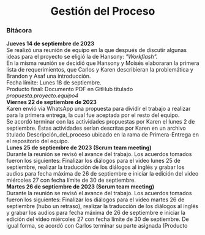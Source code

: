 ﻿<center><h1>Gestión del Proceso</h1></center>

### Bitácora
**Jueves 14 de septiembre de 2023**<br>Se realizó una reunión de equipo en la que después de discutir algunas ideas para el proyecto se eligió la de Hansony: *"Workflash".*<br> En la misma reunión se decidió que Hansony y Moisés elaboraran la primera lista de requerimientos, que Carlos y Karen describieran la problemática y Brandon y Asaf una introducción. <br>Fecha límite: Lunes 18 de septiembre. <br>Producto final: Documento PDF en GitHub titulado _propuesta.proyecto.equipo4_
<br>
**Viernes 22 de septiembre de 2023**<br>Karen envió vía WhatsApp una propuesta para dividir el trabajo a realizar para la primera entrega, la cual fue aceptada por el resto del equipo. <br> Se acordó terminar con las actividades propuestas por Karen el lunes 2 de septiembre. Éstas actividades serían descritas por Karen en un archivo titulado Descripción_del_proceso  ubicado en la rama de Primera-Entrega en el repositorio del equipo.
<br>
**Lunes 25 de septiembre de 2023 (Scrum team meeting)**<br>Durante la reunión se revisó el avance del trabajo. Los acuerdos tomados fueron los siguientes: 
Finalizar los diálogos para el video lunes 25 de septiembre, realizar la traducción de los diálogos al inglés y grabar los audios para fecha máxima de 26 de septiembre e iniciar la edición del video miércoles 27 con fecha límite de 30 de septiembre. 
<br>
**Martes 26 de septiembre de 2023 (Scrum team meeting)**<br>Durante la reunión se revisó el avance del trabajo. Los acuerdos tomados fueron los siguientes: 
Finalizar los diálogos para el video martes 26 de septiembre (hubo un retraso), realizar la traducción de los diálogos al inglés y grabar los audios para fecha máxima de 26 de septiembre e iniciar la edición del video miércoles 27 con fecha límite de 30 de septiembre. De igual forma, se acordó con Carlos terminar su parte asignada (Producto


<!--stackedit_data:
eyJoaXN0b3J5IjpbMjEzMzk1MjQsNjA3MDU2NjYsLTE2Mjk1NT
AzMF19
-->